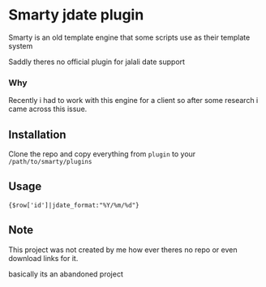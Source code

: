 # Smarty jdate plugin

Smarty is an old template engine that some scripts use as their template system

Saddly theres no official plugin for jalali date support

### Why

Recently i had to work with this engine for a client so after some research i came across this issue.

## Installation

Clone the repo and copy everything from `plugin` to your `/path/to/smarty/plugins`

## Usage

```console
{$row['id']|jdate_format:"%Y/%m/%d"}
```

## Note

This project was not created by me how ever theres no repo or even download links for it.

basically its an abandoned project
